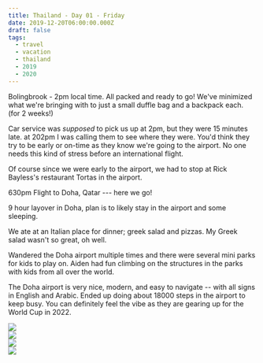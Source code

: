 ```yaml
---
title: Thailand - Day 01 - Friday
date: 2019-12-20T06:00:00.000Z
draft: false
tags:
  - travel
  - vacation
  - thailand
  - 2019
  - 2020
---
```


Bolingbrook - 2pm local time. All packed and ready to go! We've minimized what we're bringing with to just a small duffle bag and a backpack each. (for 2 weeks!)

Car service was _supposed_ to pick us up at 2pm, but they were 15 minutes late. at 202pm I was calling them to see where they were. You'd think they try to be early or on-time as they know we're going to the airport. No one needs this kind of stress before an international flight.

Of course since we were early to the airport, we had to stop at Rick Bayless's restaurant Tortas in the airport.

630pm Flight to Doha, Qatar --- here we go!

9 hour layover in Doha, plan is to likely stay in the airport and some sleeping.

We ate at an Italian place for dinner; greek salad and pizzas. My Greek salad wasn't so great, oh well.

Wandered the Doha airport multiple times and there were several mini parks for kids to play on. Aiden had fun climbing on the structures in the parks with kids from all over the world.

The Doha airport is very nice, modern, and easy to navigate -- with all signs in English and Arabic. Ended up doing about 18000 steps in the airport to keep busy. You can definitely feel the vibe as they are gearing up for the World Cup in 2022.

<div id="b097d66ad14bbb85aa9a0ed943c3fd5e" style="display:none">
  <h3>
  Doha, Qatar Airport
</h3>
  <p>All throughout the airport there were large sculptures. This one kind of looked like Mickey Mouse.  Some were much larger than this one.
</p>
</div>

<div id="f338202313cc94df8680a1c00d889ab2" style="display:none">
  <h3>
  Sunset as seen from the Doha airport
</h3>
  <p>It was hard to grab the essence of the sunset, but I wasn't the only one taking pictures it was so nice!
</p>
</div>

<div class="demo-gallery">
  <div id="mypicts" class="list-styled">
  <a href="https://static.bobflorian.com/thailand/day1/0.jpg" data-sub-html="#b097d66ad14bbb85aa9a0ed943c3fd5e"><img class="img-responsive" src="https://static.bobflorian.com/thailand/day1/thumbnail_0.jpg"><div class="demo-gallery-poster">
  <img src="/img/zoom.png">
</div></a>
  <a href="https://static.bobflorian.com/thailand/day1/1.jpg" data-sub-html="#f338202313cc94df8680a1c00d889ab2"><img class="img-responsive" src="https://static.bobflorian.com/thailand/day1/thumbnail_1.jpg"><div class="demo-gallery-poster">
  <img src="/img/zoom.png">
</div></a>
</div>
</div>

<script type="text/javascript">

    lightGallery(document.getElementById('mypicts'), {
    thumbnail:true,
    download:false,
    preload:6
});

    $('#mypicts').justifiedGallery({
    rowHeight : 100,
    lastRow : 'nojustify',
    margins : 20
    });

</script>
